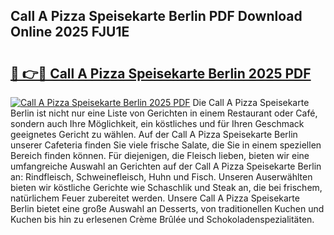 ## Call A Pizza Speisekarte Berlin PDF Download Online 2025 FJU1E

# <h2><a href="http://gc6eb97.nevu.top/?p=Call+A+Pizza+Speisekarte+Berlin">🔗 👉🔴 Call A Pizza Speisekarte Berlin 2025 PDF</a></h2>

[![Call A Pizza Speisekarte Berlin 2025 PDF](https://i.imgur.com/dBaPXMq.png)](http://gc6eb97.nevu.top/?p=Call+A+Pizza+Speisekarte+Berlin)
Die Call A Pizza Speisekarte Berlin ist nicht nur eine Liste von Gerichten in einem Restaurant oder Café, sondern auch Ihre Möglichkeit, ein köstliches und für Ihren Geschmack geeignetes Gericht zu wählen. Auf der Call A Pizza Speisekarte Berlin unserer Cafeteria finden Sie viele frische Salate, die Sie in einem speziellen Bereich finden können. Für diejenigen, die Fleisch lieben, bieten wir eine umfangreiche Auswahl an Gerichten auf der Call A Pizza Speisekarte Berlin an: Rindfleisch, Schweinefleisch, Huhn und Fisch. Unseren Auserwählten bieten wir köstliche Gerichte wie Schaschlik und Steak an, die bei frischem, natürlichem Feuer zubereitet werden. Unsere Call A Pizza Speisekarte Berlin bietet eine große Auswahl an Desserts, von traditionellen Kuchen und Kuchen bis hin zu erlesenen Crème Brûlée und Schokoladenspezialitäten.

